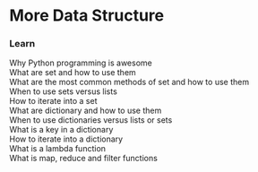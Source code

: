 # More Data Structure
### Learn
Why Python programming is awesome <br>
What are set and how to use them <br>
What are the most common methods of set and how to use them <br>
When to use sets versus lists <br>
How to iterate into a set <br>
What are dictionary and how to use them <br>
When to use dictionaries versus lists or sets <br>
What is a key in a dictionary <br>
How to iterate into a dictionary <br>
What is a lambda function <br>
What is map, reduce and filter functions
